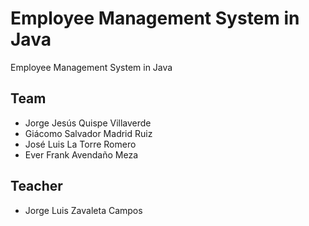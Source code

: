# Employee Management System in Java
Employee Management System in Java

## Team
- Jorge Jesús Quispe Villaverde
- Giácomo Salvador Madrid Ruiz
- José Luis La Torre Romero
- Ever Frank Avendaño Meza

## Teacher
- Jorge Luis Zavaleta Campos
